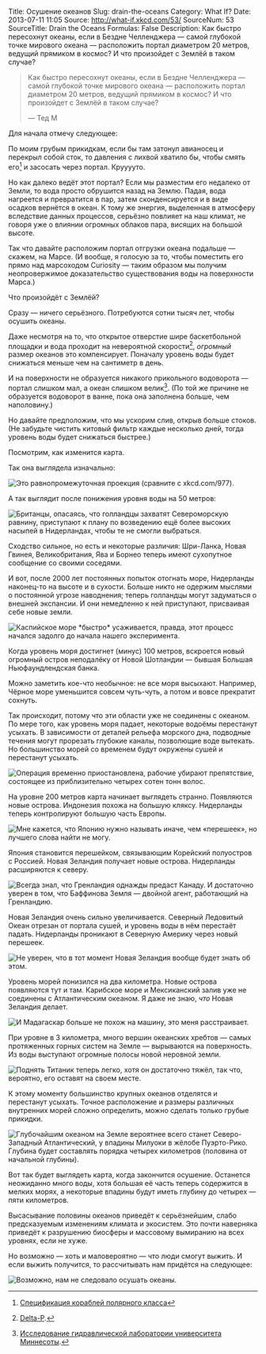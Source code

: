 Title: Осушение океанов
Slug: drain-the-oceans
Category: What If?
Date: 2013-07-11 11:05
Source: http://what-if.xkcd.com/53/
SourceNum: 53
SourceTitle: Drain the Oceans
Formulas: False
Description: Как быстро пересохнут океаны, если в Бездне Челленджера — самой глубокой точке мирового океана — расположить портал диаметром 20 метров, ведущий прямиком в космос? И что произойдет с Землёй в таком случае?

> Как быстро пересохнут океаны, если в Бездне Челленджера — самой глубокой точке мирового океана — расположить портал диаметром 20 метров, ведущий прямиком в космос? И что произойдет с Землёй в таком случае?
>
> — Тед М

Для начала отмечу следующее:

По моим грубым прикидкам, если бы там затонул авианосец и перекрыл собой сток, то давления с лихвой хватило бы, чтобы смять его[^1] и засосать через портал. Крууууто.

[^1]: [Спецификация кораблей полярного класса](http://www.iacs.org.uk/document/public/Publications/Unified_requirements/PDF/UR_I_pdf410.pdf)

Но как далеко ведёт этот портал? Если мы разместим его недалеко от Земли, то вода просто обрушится назад на Землю. Падая, вода нагреется и превратится в пар, затем сконденсируется и в виде осадков вернётся в океан. К тому же энергия, выделенная в атмосферу вследствие данных процессов, серьёзно повлияет на наш климат, не говоря уже о влиянии огромных облаков пара, висящих на большой высоте.

Так что давайте расположим портал отгрузки океана подальше — скажем, на Марсе. (И вообще, я голосую за то, чтобы поместить его прямо над марсоходом Curiosity — таким образом мы получим неопровержимое доказательство существования воды на поверхности Марса.)

Что произойдёт с Землёй?

Сразу — ничего серьёзного. Потребуются сотни тысяч лет, чтобы осушить океаны.

Даже несмотря на то, что открытое отверстие шире баскетбольной площадки и вода проходит на невероятной скорости[^2], _огромный_ размер океанов это компенсирует. Поначалу уровень воды будет снижаться меньше чем на сантиметр в день.

[^2]: [Delta-P](http://xkcd.com/969/).

И на поверхности не образуется никакого прикольного водоворота — портал слишком мал, а океан слишком велик[^3]. (По той же причине не образуется водоворот в ванне, пока она заполнена больше, чем наполовину.)

[^3]: [Исследование гидравлической лаборатории университета Миннесоты](http://www.leg.state.mn.us/docs/pre2003/other/840235.pdf).

Но давайте предположим, что мы ускорим слив, открыв больше стоков. (Не забудьте чистить китовый фильтр каждые несколько дней, тогда уровень воды будет снижаться быстрее.)

Посмотрим, как изменится карта.

Так она выглядела изначально:

![](/uploads/053-drain-the-oceans/drain_0m_ru.png "Это равнопромежуточная проекция (сравните с xkcd.com/977).")

А так выглядит после понижения уровня воды на 50 метров:

![](/uploads/053-drain-the-oceans/drain_50m_ru.png "Британцы, опасаясь, что голландцы захватят Североморскую равнину, приступают к плану по возведению ещё более высоких насыпей в Нидерландах, чтобы те не смогли выбраться.")

Сходство сильное, но есть и некоторые различия: Шри-Ланка, Новая Гвинея, Великобритания, Ява и Борнео теперь имеют сухопутное сообщение со своими соседями.

И вот, после 2000 лет постоянных попыток отогнать море, Нидерланды наконец-то на высоте и в сухости. Больше никто не одержим мыслями о постоянной угрозе наводнения; теперь голландцы могут задуматься о внешней экспансии. И они немедленно к ней приступают, присваивая себе новые земли.

![](/uploads/053-drain-the-oceans/drain_100m_ru.png "Каспийское море *быстро* усаживается, правда, этот процесс начался задолго до начала нашего эксперимента.")

Когда уровень моря достигнет (минус) 100 метров, вскроется новый огромный остров неподалёку от Новой Шотландии — бывшая Большая Ньюфаундлендская банка.

Можно заметить кое-что необычное: не все моря высыхают. Например, Чёрное море уменьшится совсем чуть-чуть, а потом и вовсе прекратит сохнуть.

Так происходит, потому что эти области уже не соединены с океаном. По мере того, как уровень моря падает, некоторые водоёмы перестанут усыхать. В зависимости от деталей рельефа морского дна, подводные течения могут прорезать глубокие каналы, позволющие воде вытекать. Но большинство морей со временем будут окружены сушей и перестанут усыхать.

![](/uploads/053-drain-the-oceans/drain_200m_ru.png "Операция временно приостановлена, рабочие убирают препятствие, состоящее из приблизительно четырех сотен тонн волос.")

На уровне 200 метров карта начинает выглядеть странно. Появляются новые острова. Индонезия похожа на большую кляксу. Нидерланды теперь контролируют большую часть Европы.

![](/uploads/053-drain-the-oceans/drain_500m_ru.png "Мне кажется, что Японию нужно называть иначе, чем «перешеек», но лучшего слова найти не могу.")

Япония становится перешейком, связывающим Корейский полуостров с Россией. Новая Зеландия получает новые острова. Нидерланды расширяются к северу.

![](/uploads/053-drain-the-oceans/drain_1km_ru.png "Всегда знал, что Гренландия однажды предаст Канаду. И достаточно уверен в том, что Баффинова Земля — двойной агент, работающий на Гренландию.")

Новая Зеландия очень сильно увеличивается. Северный Ледовитый Океан отрезан от портала сушей, и уровень воды в нём перестаёт падать. Нидерланды проникают в Северную Америку через новый перешеек.

![](/uploads/053-drain-the-oceans/drain_2km_ru.png "Не уверен, что в тот момент Новая Зеландия вообще будет знать об этом.")

Уровень морей понизился на два километра. Новые острова появляются тут и там. Карибское море и Мексиканский залив уже не соединены с Атлантическим океаном. Я даже не знаю, _что_ Новая Зеландия делает.

![](/uploads/053-drain-the-oceans/drain_3km_ru.png "И Мадагаскар больше не похож на машину, это меня расстраивает.")

При уровне в 3 километра, много вершин океанских хребтов — самых протяженных горных систем на Земле — вырываются на поверхность. Из воды выступают огромные полосы новой неровной земли.

![](/uploads/053-drain-the-oceans/drain_5km_ru.png "Поднять Титаник теперь легко, хотя он достаточно тяжёл, так что, вероятно, его оставят на своем месте.")

К этому моменту большинство крупных океанов отделятся и перестанут усыхать. Точное расположение и размеры различных внутренних морей сложно определить, можно сделать только грубые прикидки.

![](/uploads/053-drain-the-oceans/drain_ed_ru.png "Глубочайшим океаном на Земле вероятнее всего станет Северо-Западный Атлантический, у впадины Милуоки в жёлобе Пуэрто-Рико. Глубина будет составлять порядка четырех километров (половина от начальной глубины).")

Вот так будет выглядеть карта, когда закончится осушение. Останется неожиданно много воды, хотя большая её часть теперь содержится в мелких морях, а некоторые впадины будут иметь глубину до четырех — пяти километров.

Высасывание половины океанов приведёт к серьёзнейшим, слабо предсказуемым изменениям климата и экосистем. Это почти наверняка приведёт к разрушению биосферы и массовому вымиранию на всех уровнях, если не хуже.

Но возможно — хоть и маловероятно — что люди смогут выжить. И если выжить получится, то рассчитывать нам придётся на следующее:

![](/uploads/053-drain-the-oceans/drain_nl_ru.png "Возможно, нам не следовало осушать океаны.")
